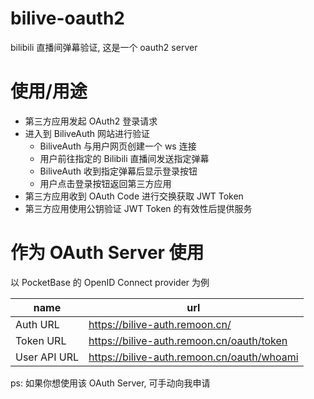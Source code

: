 # bilive-oauth2

bilibili 直播间弹幕验证, 这是一个 oauth2 server

# 使用/用途

- 第三方应用发起 OAuth2 登录请求
- 进入到 BiliveAuth 网站进行验证
  - BiliveAuth 与用户网页创建一个 ws 连接
  - 用户前往指定的 Bilibili 直播间发送指定弹幕
  - BiliveAuth 收到指定弹幕后显示登录按钮
  - 用户点击登录按钮返回第三方应用
- 第三方应用收到 OAuth Code 进行交换获取 JWT Token
- 第三方应用使用公钥验证 JWT Token 的有效性后提供服务

# 作为 OAuth Server 使用

以 PocketBase 的 OpenID Connect provider 为例

| name         | url                                        |
| ------------ | ------------------------------------------ |
| Auth URL     | https://bilive-auth.remoon.cn/             |
| Token URL    | https://bilive-auth.remoon.cn/oauth/token  |
| User API URL | https://bilive-auth.remoon.cn/oauth/whoami |

ps: 如果你想使用该 OAuth Server, 可手动向我申请
